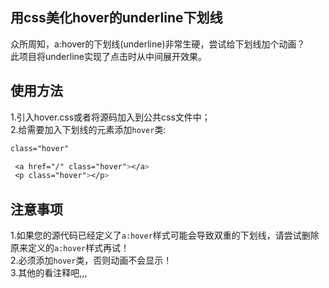 ## 用css美化hover的underline下划线
众所周知，a:hover的下划线(underline)非常生硬，尝试给下划线加个动画？<br>
此项目将underline实现了点击时从中间展开效果。

## 使用方法
1.引入hover.css或者将源码加入到公共css文件中；<br>
2.给需要加入下划线的元素添加`hover`类:<br>
   ```css
   class="hover"
   ```
   ```css
    <a href="/" class="hover"></a>
    <p class="hover"></p>
   ```
## 注意事项
1.如果您的源代码已经定义了`a:hover`样式可能会导致双重的下划线，请尝试删除原来定义的`a:hover`样式再试！<br>
2.必须添加`hover`类，否则动画不会显示！<br>
3.其他的看注释吧,,,
